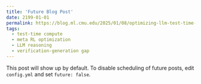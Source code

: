 ```yaml
---
title: 'Future Blog Post'
date: 2199-01-01
permalink: https://blog.ml.cmu.edu/2025/01/08/optimizing-llm-test-time-compute-involves-solving-a-meta-rl-problem/
tags:
  - test-time compute
  - meta RL optimization
  - LLM reasoning
  - verification-generation gap
---
```


This post will show up by default. To disable scheduling of future posts, edit `config.yml` and set `future: false`. 
